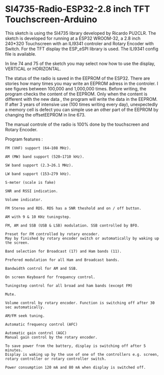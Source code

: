 # SI4735-Radio-ESP32-2.8 inch TFT Touchscreen-Arduino
This sketch is using the SI4735 library developed by Ricardo PU2CLR.
The sketch is developed for running at a ESP32 WROOM-32, a 2.8 inch 240*320 Touchscreen with an ILI9341 controler and Rotary Encoder with Switch. For the TFT display the ESP_eSPI library is used. The ILI9341 config file is available.

In line 74 and 75 of the sketch you may select now how to use the display, VERTICAL or HORIZONTAL.

The status of the radio is saved in the EEPROM of the ESP32. There are stories how many times you may write an EEPROM adress in the controler. I see figures between 100,000 and 1,000,000 times. Before writing, the program checks the content of the EEPROM. Only when the content is different with the new data , the program will write the data in the EEPROM. If after 3 years of intensive use (100 times writing every day), unexpectedly a memory cell is defect you can simple use an other part of the EEPROM by changing the offsetEEPROM in line 673.

The manual controle of the radio is 100% done by the touchscreen and Rotary Encoder.

Program features :

    FM (VHF) support (64–108 MHz).
  
    AM (MW) band support (520–1710 kHz).
  
    SW band support (2.3–26.1 MHz).
  
    LW band support (153–279 kHz).
    
    S-meter (scale is fake)
    
    SNR and RSSI indication.
    
    Volume indicator.
  
    FM Stereo and RDS. RDS has a SNR theshold and on / off button.
    
    AM with 9 & 10 KHz tuningstep.
  
    FM, AM and SSB (USB & LSB) modulation. SSB controlled by BFO.
    
    Preset for FM controlled by rotary encoder. 
    May by finished by rotary encoder switch or automatically by waking up the screen. 
  
    Band selection for Broadcast (17) and Ham bands (11).
    
    Prefered modulation for all Ham and Broadcast bands.
  
    Bandwidth control for AM and SSB.
  
    On screen Keyboard for frequency control.
  
    Tuningstep control for all broad and ham bands (except FM)
  
    Mute.
  
    Volume control by rotary encoder. Function is switching off after 30 sec automatically.
  
    AM/FM seek tuning.
  
    Automatic frequency control (AFC)
  
    Automatic gain control (AGC)
    Manual gain control by the rotary encoder.
 
    To save power from the battery, display is switching off after 5 minutes. 
    Display is waking up by the use of one of the controllers e.g. screen, rotary controller or rotary controller switch.
    
    Power consumption 120 mA and 80 mA when display is switched off.
